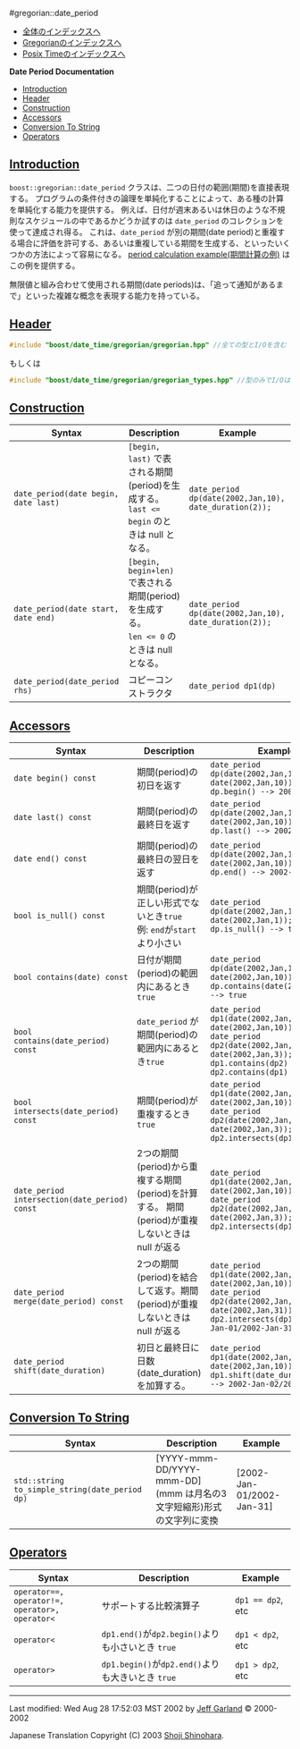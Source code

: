 #gregorian::date_period

- [全体のインデックスへ](../date_time.md)
- [Gregorianのインデックスへ](gregorian.md)
- [Posix Timeのインデックスへ](posix_time.md)

**Date Period Documentation**

- [Introduction](#introduction)
- [Header](#header)
- [Construction](#construction)
- [Accessors](#accessors)
- [Conversion To String](#conversion-to-string)
- [Operators](#operators)


## <a name="introduction" href="#introduction">Introduction</a>
`boost::gregorian::date_period` クラスは、二つの日付の範囲(期間)を直接表現する。 プログラムの条件付きの論理を単純化することによって、ある種の計算を単純化する能力を提供する。 例えば、日付が週末あるいは休日のような不規則なスケジュールの中であるかどうか試すのは `date_period` のコレクションを使って達成され得る。 これは、`date_period` が別の期間(date period)と重複する場合に評価を許可する、あるいは重複している期間を生成する、といったいくつかの方法によって容易になる。 [period calculation example(期間計算の例)](period_calc.cpp.md) はこの例を提供する。

無限値と組み合わせて使用される期間(date periods)は、「追って通知があるまで」といった複雑な概念を表現する能力を持っている。


## <a name="header" href="#header">Header</a>
```cpp
#include "boost/date_time/gregorian/gregorian.hpp" //全ての型とI/Oを含む
```

もしくは

```cpp
#include "boost/date_time/gregorian/gregorian_types.hpp" //型のみでI/Oは含まない
```

## <a name="construction" href="#construction">Construction</a>

| Syntax | Description | Example |
|--------|-------------|---------|
| `date_period(date begin, date last)` | `[begin, last)` で表される期間(period)を生成する。<br/> `last <= begin` のときは null となる。 | `date_period dp(date(2002,Jan,10), date_duration(2));` |
| `date_period(date start, date end)` | `[begin, begin+len)`で表される期間(period)を生成する。<br/> `len <= 0` のときは null となる。 | `date_period dp(date(2002,Jan,10), date_duration(2));` |
| `date_period(date_period rhs)` | コピーコンストラクタ | `date_period dp1(dp)` |


## <a name="accessors" href="#accessors">Accessors</a>

| Syntax | Description | Example |
|--------|-------------|---------|
| `date begin() const` | 期間(period)の初日を返す | `date_period dp(date(2002,Jan,1), date(2002,Jan,10));`<br/> `dp.begin() --> 2002-Jan-01` |
| `date last() const`  | 期間(period)の最終日を返す | `date_period dp(date(2002,Jan,1), date(2002,Jan,10));`<br/> `dp.last() --> 2002-Jan-09` |
| `date end() const`   | 期間(period)の最終日の翌日を返す | `date_period dp(date(2002,Jan,1), date(2002,Jan,10));`<br/> `dp.end() --> 2002-Jan-10` |
| `bool is_null() const` | 期間(period)が正しい形式でないとき`true`<br/> 例: `end`が`start`より小さい | `date_period dp(date(2002,Jan,10), date(2002,Jan,1));`<br/> `dp.is_null() --> true` |
| `bool contains(date) const` | 日付が期間(period)の範囲内にあるとき`true` | `date_period dp(date(2002,Jan,1), date(2002,Jan,10));`<br/> `dp.contains(date(2002,Jan,2)) --> true` |
| `bool contains(date_period) const` | `date_period` が期間(period)の範囲内にあるとき`true` | `date_period dp1(date(2002,Jan,1), date(2002,Jan,10));`<br/> `date_period dp2(date(2002,Jan,2), date(2002,Jan,3));`<br/> `dp1.contains(dp2) --> true`<br/> `dp2.contains(dp1) --> false` |
| `bool intersects(date_period) const` | 期間(period)が重複するとき`true` | `date_period dp1(date(2002,Jan,1), date(2002,Jan,10));`<br/> `date_period dp2(date(2002,Jan,2), date(2002,Jan,3));`<br/> `dp2.intersects(dp1) --> true` |
| `date_period intersection(date_period) const` | 2つの期間(period)から重複する期間(period)を計算する。 期間(period)が重複しないときは null が返る | `date_period dp1(date(2002,Jan,1), date(2002,Jan,10));`<br/> `date_period dp2(date(2002,Jan,2), date(2002,Jan,3));`<br/> `dp2.intersects(dp1) --> dp2` |
| `date_period merge(date_period) const` | 2つの期間(period)を結合して返す。期間(period)が重複しないときは null が返る | `date_period dp1(date(2002,Jan,1), date(2002,Jan,10));`<br/> `date_period dp2(date(2002,Jan,9), date(2002,Jan,31));`<br/> `dp2.intersects(dp1) --> 2002-Jan-01/2002-Jan-31` |
| `date_period shift(date_duration)` | 初日と最終日に日数(date_duration)を加算する。 | `date_period dp1(date(2002,Jan,1), date(2002,Jan,10));`<br/> `dp1.shift(date_duration(1)); --> 2002-Jan-02/2002-Jan-11` |


## <a name="conversion-to-string" href="#conversion-to-string">Conversion To String</a>

| Syntax | Description | Example |
|--------|-------------|---------|
| `std::string to_simple_string(date_period dp)` | [YYYY-mmm-DD/YYYY-mmm-DD] (mmm は月名の3文字短縮形)形式の文字列に変換 | [2002-Jan-01/2002-Jan-31] |


## <a name="operators" href="#operators">Operators</a>

| Syntax | Description | Example |
|--------|-------------|---------|
| `operator==, operator!=,`<br/> `operator>, operator<` | サポートする比較演算子 | `dp1 == dp2`, etc |
| `operator<` | `dp1.end()`が`dp2.begin()`よりも小さいとき `true` | `dp1 < dp2`, etc |
| `operator>` | `dp1.begin()`が`dp2.end()`よりも大きいとき `true` | `dp1 > dp2`, etc |


***
Last modified: Wed Aug 28 17:52:03 MST 2002 by [Jeff Garland](mailto:jeff@crystalclearsoftware.com) © 2000-2002 

Japanese Translation Copyright (C) 2003 [Shoji Shinohara](mailto:sshino@cppll.jp).

